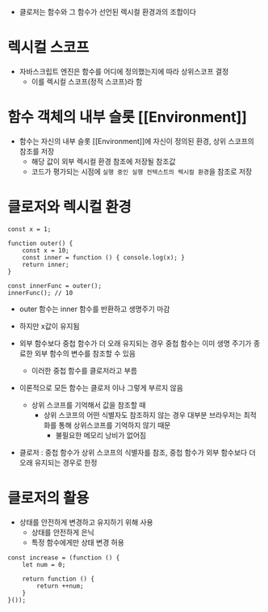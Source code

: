 -   클로저는 함수와 그 함수가 선언된 렉시컬 환경과의 조합이다

# 렉시컬 스코프

-   자바스크립트 엔진은 함수를 어디에 정의했는지에 따라 상위스코프 결정
    -   이를 렉시컬 스코프(정적 스코프)라 함

# 함수 객체의 내부 슬롯 [[Environment]]

-   함수는 자신의 내부 슬롯 [[Environment]]에 자신이 정의된 환경, 상위 스코프의 참조를 저장
    -   해당 값이 외부 렉시컬 환경 참조에 저장될 참조값
    -   코드가 평가되는 시점에 `실행 중인 실행 컨텍스트의 렉시컬 환경`을 참조로 저장

# 클로저와 렉시컬 환경

```
const x = 1;

function outer() {
    const x = 10;
    const inner = function () { console.log(x); }
    return inner;
}

const innerFunc = outer();
innerFunc(); // 10
```

-   outer 함수는 inner 함수를 반환하고 생명주기 마감
-   하지만 x값이 유지됨

-   외부 함수보다 중첩 함수가 더 오래 유지되는 경우 중첩 함수는 이미 생명 주기가 종료한 외부 함수의 변수를 참조할 수 있음

    -   이러한 중첩 함수를 클로저라고 부름

-   이론적으로 모든 함수는 클로저 이나 그렇게 부르지 않음

    -   상위 스코프를 기억해서 값을 참조할 때
        -   상위 스코프의 어떤 식별자도 참조하지 않는 경우 대부분 브라우저는 최적화를 통해 상위스코프를 기억하지 않기 때문
            -   불필요한 메모리 낭비가 없어짐

-   클로저 : 중첩 함수가 상위 스코프의 식별자를 참조, 중첩 함수가 외부 함수보다 더 오래 유지되는 경우로 한정

# 클로저의 활용

-   상태를 안전하게 변경하고 유지하기 위해 사용
    -   상태를 안전하게 은닉
    -   특정 함수에게만 상태 변경 허용

```
const increase = (function () {
    let num = 0;

    return function () {
        return ++num;
    }
}());
```

